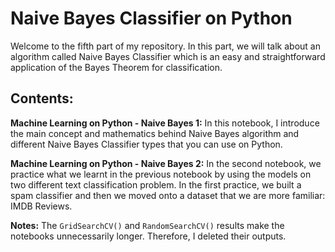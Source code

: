 # Naive Bayes Classifier on Python
Welcome to the fifth part of my repository. In this part, we will talk about an algorithm called Naive Bayes Classifier which is an easy and straightforward application of the Bayes Theorem for classification.

## Contents:

**Machine Learning on Python - Naive Bayes 1:** In this notebook, I introduce the main concept and mathematics behind Naive Bayes algorithm and different Naive Bayes Classifier types that you can use on Python.

**Machine Learning on Python - Naive Bayes 2:** In the second notebook, we practice what we learnt in the previous notebook by using the models on two different text classification problem. In the first practice, we built a spam classifier and then we moved onto a dataset that we are more familiar: IMDB Reviews.


**Notes:** The `GridSearchCV()` and `RandomSearchCV()` results make the notebooks unnecessarily longer. Therefore, I deleted their outputs.
 
